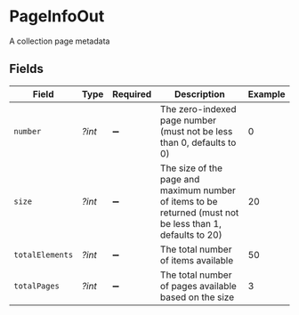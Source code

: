 # PageInfoOut

A collection page metadata


## Fields

| Field                                                                                                     | Type                                                                                                      | Required                                                                                                  | Description                                                                                               | Example                                                                                                   |
| --------------------------------------------------------------------------------------------------------- | --------------------------------------------------------------------------------------------------------- | --------------------------------------------------------------------------------------------------------- | --------------------------------------------------------------------------------------------------------- | --------------------------------------------------------------------------------------------------------- |
| `number`                                                                                                  | *?int*                                                                                                    | :heavy_minus_sign:                                                                                        | The zero-indexed page number (must not be less than 0, defaults to 0)                                     | 0                                                                                                         |
| `size`                                                                                                    | *?int*                                                                                                    | :heavy_minus_sign:                                                                                        | The size of the page and maximum number of items to be returned (must not be less than 1, defaults to 20) | 20                                                                                                        |
| `totalElements`                                                                                           | *?int*                                                                                                    | :heavy_minus_sign:                                                                                        | The total number of items available                                                                       | 50                                                                                                        |
| `totalPages`                                                                                              | *?int*                                                                                                    | :heavy_minus_sign:                                                                                        | The total number of pages available based on the size                                                     | 3                                                                                                         |